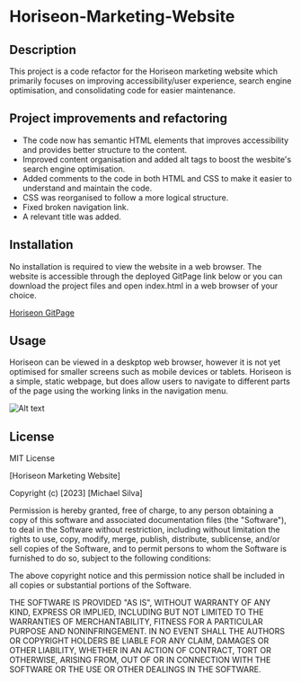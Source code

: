 # Horiseon-Marketing-Website

## Description 

This project is a code refactor for the Horiseon marketing website which primarily focuses on improving accessibility/user experience, search engine optimisation, and consolidating code for easier maintenance.

## Project improvements and refactoring

* The code now has semantic HTML elements that improves accessibility and provides better structure to the content.
* Improved content organisation and added alt tags to boost the wesbite's search engine optimisation. 
* Added comments to the code in both HTML and CSS to make it easier to understand and maintain the code.
* CSS was reorganised to follow a more logical structure.
* Fixed broken navigation link.
* A relevant title was added.

## Installation
No installation is required to view the website in a web browser. The website is accessible through the deployed GitPage link below or you can download the project files and open index.html in a web browser of your choice.

[Horiseon GitPage](https://mjsilva99.github.io/horiseon-marketing-website/)

## Usage
Horiseon can be viewed in a deskptop web browser, however it is not yet optimised for smaller screens such as mobile devices or tablets. Horiseon is a simple, static webpage, but does allow users to navigate to different parts of the page using the working links in the navigation menu.

![Alt text](assets/images/horiseon.png.png)

## License

MIT License

[Horiseon Marketing Website]

Copyright (c) [2023] [Michael Silva]

Permission is hereby granted, free of charge, to any person obtaining a copy
of this software and associated documentation files (the "Software"), to deal
in the Software without restriction, including without limitation the rights
to use, copy, modify, merge, publish, distribute, sublicense, and/or sell
copies of the Software, and to permit persons to whom the Software is
furnished to do so, subject to the following conditions:

The above copyright notice and this permission notice shall be included in all
copies or substantial portions of the Software.

THE SOFTWARE IS PROVIDED "AS IS", WITHOUT WARRANTY OF ANY KIND, EXPRESS OR
IMPLIED, INCLUDING BUT NOT LIMITED TO THE WARRANTIES OF MERCHANTABILITY,
FITNESS FOR A PARTICULAR PURPOSE AND NONINFRINGEMENT. IN NO EVENT SHALL THE
AUTHORS OR COPYRIGHT HOLDERS BE LIABLE FOR ANY CLAIM, DAMAGES OR OTHER
LIABILITY, WHETHER IN AN ACTION OF CONTRACT, TORT OR OTHERWISE, ARISING FROM,
OUT OF OR IN CONNECTION WITH THE SOFTWARE OR THE USE OR OTHER DEALINGS IN THE
SOFTWARE.








